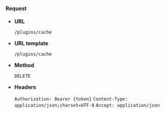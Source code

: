 #### Request

* **URL**

  `/plugins/cache`

* **URL template**

  `/plugins/cache`

* **Method**

  `DELETE`

* **Headers**

  `Authorization: Bearer {token}`
  `Content-Type: application/json;charset=UTF-8`
  `Accept: application/json`
